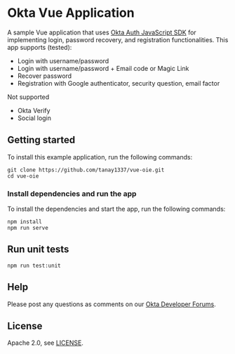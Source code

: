 # Okta Vue Application

A sample Vue application that uses [Okta Auth JavaScript SDK](https://github.com/okta/okta-auth-js) for implementing login, password recovery, and registration functionalities. This app supports (tested):

* Login with username/password
* Login with username/password + Email code or Magic Link
* Recover password
* Registration with Google authenticator, security question, email factor

Not supported

* Okta Verify
* Social login

## Getting started

To install this example application, run the following commands:

```
git clone https://github.com/tanay1337/vue-oie.git
cd vue-oie
```

### Install dependencies and run the app

To install the dependencies and start the app, run the following commands:

```
npm install
npm run serve
```

## Run unit tests

```
npm run test:unit
```

## Help

Please post any questions as comments on our [Okta Developer Forums](https://devforum.okta.com/).


## License

Apache 2.0, see [LICENSE](LICENSE).
